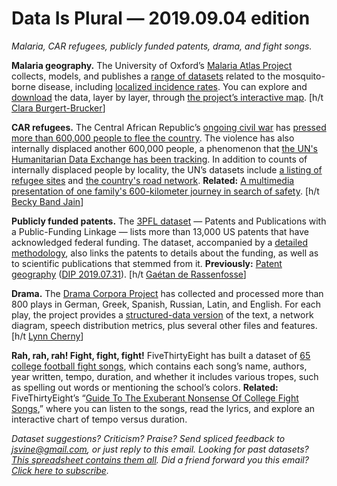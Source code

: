 Data Is Plural — 2019.09.04 edition
===================================

*Malaria, CAR refugees, publicly funded patents, drama, and fight songs.*


__Malaria geography.__ The University of Oxford’s [Malaria Atlas Project](https://map.ox.ac.uk/) collects, models, and publishes a [range of datasets](https://map.ox.ac.uk/data-directory/) related to the mosquito-borne disease, including [localized incidence rates](https://map.ox.ac.uk/malaria-burden-data-download/). You can explore and [download](https://map.ox.ac.uk/faq/can-access-gis-data-map/) the data, layer by layer, through [the project’s interactive map](https://map.ox.ac.uk/explorer/). [h/t [Clara Burgert-Brucker](https://twitter.com/crburgert/status/1165782515728179202)]


__CAR refugees.__ The Central African Republic’s [ongoing civil war](https://www.cfr.org/interactive/global-conflict-tracker/conflict/violence-central-african-republic) has [pressed more than 600,000 people to flee the country](https://data2.unhcr.org/en/situations/car). The violence has also internally displaced another 600,000 people, a phenomenon that [the UN's Humanitarian Data Exchange has been tracking](https://data.humdata.org/dataset/car-baseline-assessment-data-iom-dtm). In addition to counts of internally displaced people by locality, the UN’s datasets include [a listing of refugee sites](https://data.humdata.org/dataset/car-shapefile-idp-sites) and [the country's road network](https://data.humdata.org/dataset/car-roads-and-paths-shapefile). __Related:__ [A multimedia presentation of one family's 600-kilometer journey in search of safety](https://data.humdata.org/visualization/a-journey-of-600km-car/). [h/t [Becky Band Jain](https://twitter.com/bexband)]


__Publicly funded patents.__ The [3PFL dataset](https://zenodo.org/record/3369582) — Patents and Publications with a Public-Funding Linkage — lists more than 13,000 US patents that have acknowledged federal funding. The dataset, accompanied by a [detailed methodology](https://journals.plos.org/plosone/article?id=10.1371/journal.pone.0218927), also links the patents to details about the funding, as well as to scientific publications that stemmed from it. __Previously:__ [Patent geography](https://dataverse.harvard.edu/dataset.xhtml?persistentId=doi:10.7910/DVN/OTTBDX) ([DIP 2019.07.31](https://www.data-is-plural.com/archive/2019-07-31-edition)). [h/t [Gaétan de Rassenfosse](https://people.epfl.ch/gaetan.derassenfosse?lang=en)]


__Drama.__ The [Drama Corpora Project](https://dracor.org/) has collected and processed more than 800 plays in German, Greek, Spanish, Russian, Latin, and English. For each play, the project provides a [structured-data version](https://en.wikipedia.org/wiki/Text_Encoding_Initiative) of the text, a network diagram, speech distribution metrics, plus several other files and features. [h/t [Lynn Cherny](https://pinboard.in/u:arnicas/t:datasets/)]


__Rah, rah, rah! Fight, fight, fight!__ FiveThirtyEight has built a dataset of [65 college football fight songs](https://github.com/fivethirtyeight/data/tree/master/fight-songs), which contains each song’s name, authors, year written, tempo, duration, and whether it includes various tropes, such as spelling out words or mentioning the school’s colors. __Related:__ FiveThirtyEight’s “[Guide To The Exuberant Nonsense Of College Fight Songs](https://projects.fivethirtyeight.com/college-fight-song-lyrics/),” where you can listen to the songs, read the lyrics, and explore an interactive chart of tempo versus duration.


*Dataset suggestions? Criticism? Praise? Send spliced feedback to <jsvine@gmail.com>, or just reply to this email. Looking for past datasets? [This spreadsheet contains them all](https://docs.google.com/spreadsheets/d/1wZhPLMCHKJvwOkP4juclhjFgqIY8fQFMemwKL2c64vk). Did a friend forward you this email? [Click here to subscribe](https://tinyletter.com/data-is-plural).*